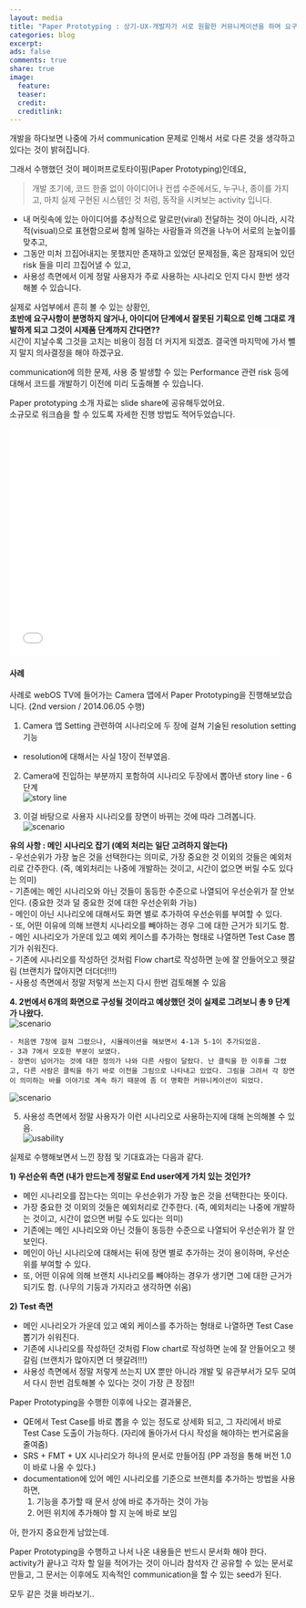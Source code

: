 ```yaml
---
layout: media
title: "Paper Prototyping : 상기-UX-개발자가 서로 원활한 커뮤니케이션을 하며 요구사항 도출하기"
categories: blog
excerpt:
ads: false
comments: true
share: true
image:
  feature: 
  teaser: 
  credit: 
  creditlink: 
---
```


개발을 하다보면 나중에 가서 communication 문제로 인해서 서로 다른 것을 생각하고 있다는 것이 밝혀집니다.  

그래서 수행했던 것이 페이퍼프로토타이핑(Paper Prototyping)인데요,  

> 개발 초기에, 
> 코드 한줄 없이 아이디어나 컨셉 수준에서도, 
> 누구나, 
> 종이를 가지고, 
> 마치 실제 구현된 시스템인 것 처럼, 
> 동작을 시켜보는 activity 입니다. 

* 내 머릿속에 있는 아이디어를 추상적으로 말로만(viral) 전달하는 것이 아니라, 시각적(visual)으로 표현함으로써 함께 일하는 사람들과 의견을 나누어 서로의 눈높이를 맞추고, 
* 그동안 미처 끄집어내지는 못했지만 존재하고 있었던 문제점들, 혹은 잠재되어 있던 risk 들을 미리 끄집어낼 수 있고,
* 사용성 측면에서 이게 정말 사용자가 주로 사용하는 시나리오 인지 다시 한번 생각해볼 수 있습니다.  

실제로 사업부에서 흔히 볼 수 있는 상황인,  
**초반에 요구사항이 분명하지 않거나, 아이디어 단계에서 잘못된 기획으로 인해 그대로 개발하게 되고 그것이 시제품 단계까지 간다면??**  
시간이 지날수록 그것을 고치는 비용이 점점 더 커지게 되겠죠. 결국엔 마지막에 가서 뺄지 말지 의사결정을 해야 하겠구요.  

communication에 의한 문제, 사용 중 발생할 수 있는 Performance 관련 risk 등에 대해서 코드를 개발하기 이전에 미리 도출해볼 수 있습니다.  

Paper prototyping 소개 자료는 slide share에 공유해두었어요.  
소규모로 워크숍을 할 수 있도록 자세한 진행 방법도 적어두었습니다.  

<iframe src="//www.slideshare.net/slideshow/embed_code/43301942" width="476" height="400" frameborder="0" marginwidth="0" marginheight="0" scrolling="no"></iframe>

#### 사례
사례로 webOS TV에 들어가는 Camera 앱에서 Paper Prototyping을 진행해보았습니다. (2nd version / 2014.06.05 수행)  

1. Camera 앱 Setting 관련하여 시나리오에 두 장에 걸쳐 기술된 resolution setting 기능 
- resolution에 대해서는 사실 1장이 전부였음.  


2. Camera에 진입하는 부분까지 포함하여 시나리오 두장에서 뽑아낸 story line - 6단계  
![story line](/images/blog/pp-2.png)  


3. 이걸 바탕으로 사용자 시나리오를 장면이 바뀌는 것에 따라 그려봅니다.  
![scenario](/images/blog/pp-3.png)  

**유의 사항 : 메인 시나리오 잡기 (예외 처리는 일단 고려하지 않는다)**  
    - 우선순위가 가장 높은 것을 선택한다는 의미로, 가장 중요한 것 이외의 것들은 예외처리로 간주한다. (즉, 예외처리는 나중에 개발하는 것이고, 시간이 없으면 버릴 수도 있다는 의미)  
    - 기존에는 메인 시나리오와 아닌 것들이 동등한 수준으로 나열되어 우선순위가 잘 안보인다. (중요한 것과 덜 중요한 것에 대한 우선순위화 가능)  
    - 메인이 아닌 시나리오에 대해서도 화면 별로 추가하여 우선순위를 부여할 수 있다.   
    - 또, 어떤 이유에 의해 브랜치 시나리오를 빼야하는 경우 그에 대한 근거가 되기도 함.     
    - 메인 시나리오가 가운데 있고 예외 케이스를 추가하는 형태로 나열하면 Test Case 뽑기가 쉬워진다.   
    - 기존에 시나리오를 작성하던 것처럼 Flow chart로 작성하면 눈에 잘 안들어오고 헷갈림 (브랜치가 많아지면 더더더!!!)  
    - 사용성 측면에서 정말 저렇게 쓰는지 다시 한번 검토해볼 수 있음   

  
**4. 2번에서 6개의 화면으로 구성될 것이라고 예상했던 것이 실제로 그려보니 총 9 단계가 나왔다.**  
![scenario](/images/blog/pp-4.png)  

    - 처음엔 7장에 걸쳐 그렸으나, 시뮬레이션을 해보면서 4-1과 5-1이 추가되었음.  
    - 3과 7에서 모호한 부분이 보였다.  
    - 장면이 넘어가는 것에 대한 정의가 나와 다른 사람이 달랐다. 난 클릭을 한 이후를 그렸고, 다른 사람은 클릭을 하기 바로 이전을 그림으로 나타내고 있었다. 그림을 그려서 각 장면이 의미하는 바를 이야기로 계속 하기 때문에 좀 더 명확한 커뮤니케이션이 되었다.  

![scenario](/images/blog/pp-4-1.png)  


5. 사용성 측면에서 정말 사용자가 이런 시나리오로 사용하는지에 대해 논의해볼 수 있음.  
![usability](/images/blog/pp-5.png)  


실제로 수행해보면서 느낀 장점 및 기대효과는 다음과 같다.  

**1) 우선순위 측면 (내가 만드는게 정말로 End user에게 가치 있는 것인가?**
- 메인 시나리오를 잡는다는 의미는 우선순위가 가장 높은 것을 선택한다는 뜻이다.  
- 가장 중요한 것 이외의 것들은 예외처리로 간주한다. (즉, 예외처리는 나중에 개발하는 것이고, 시간이 없으면 버릴 수도 있다는 의미)  
- 기존에는 메인 시나리오와 아닌 것들이 동등한 수준으로 나열되어 우선순위가 잘 안보인다.  
- 메인이 아닌 시나리오에 대해서는 뒤에 장면 별로 추가하는 것이 용이하며, 우선순위를 부여할 수 있다.  
- 또, 어떤 이유에 의해 브랜치 시나리오를 빼야하는 경우가 생기면 그에 대한 근거가 되기도 함. (나무의 기둥과 가지라고 생각하면 쉬움)  

**2) Test 측면**
- 메인 시나리오가 가운데 있고 예외 케이스를 추가하는 형태로 나열하면 Test Case 뽑기가 쉬워진다.  
- 기존에 시나리오를 작성하던 것처럼 Flow chart로 작성하면 눈에 잘 안들어오고 헷갈림 (브랜치가 많아지면 더 헷갈려!!!)  
- 사용성 측면에서 정말 저렇게 쓰는지 UX 뿐만 아니라 개발 및 유관부서가 모두 모여서 다시 한번 검토해볼 수 있다는 것이 가장 큰 장점!!   


Paper Prototyping을 수행한 이후에 나오는 결과물은,  

* QE에서 Test Case를 바로 뽑을 수 있는 정도로 상세화 되고, 그 자리에서 바로 Test Case 도출이 가능하다. (자리에 돌아가서 다시 작성을 해야하는 번거로움을 줄여줌)  
* SRS + FMT + UX 시나리오가 하나의 문서로 만들어짐 (PP 과정을 통해 버전 1.0이 바로 나올 수 있다.)  
* documentation에 있어 메인 시나리오를 기준으로 브랜치를 추가하는 방법을 사용하면,  
   1) 기능을 추가할 때 문서 상에 바로 추가하는 것이 가능  
   2) 어떤 위치에 추가해야 할 지 눈에 바로 보임   

 

아, 한가지 중요한게 남았는데.  

Paper Prototyping을 수행하고 나서 나온 내용들은 반드시 문서화 해야 한다.  
activity가 끝나고 각자 할 일을 적어가는 것이 아니라 참석자 간 공유할 수 있는 문서로 만들고, 그 문서는 이후에도 지속적인 communication을 할 수 있는 seed가 된다.  

모두 같은 것을 바라보기..   


